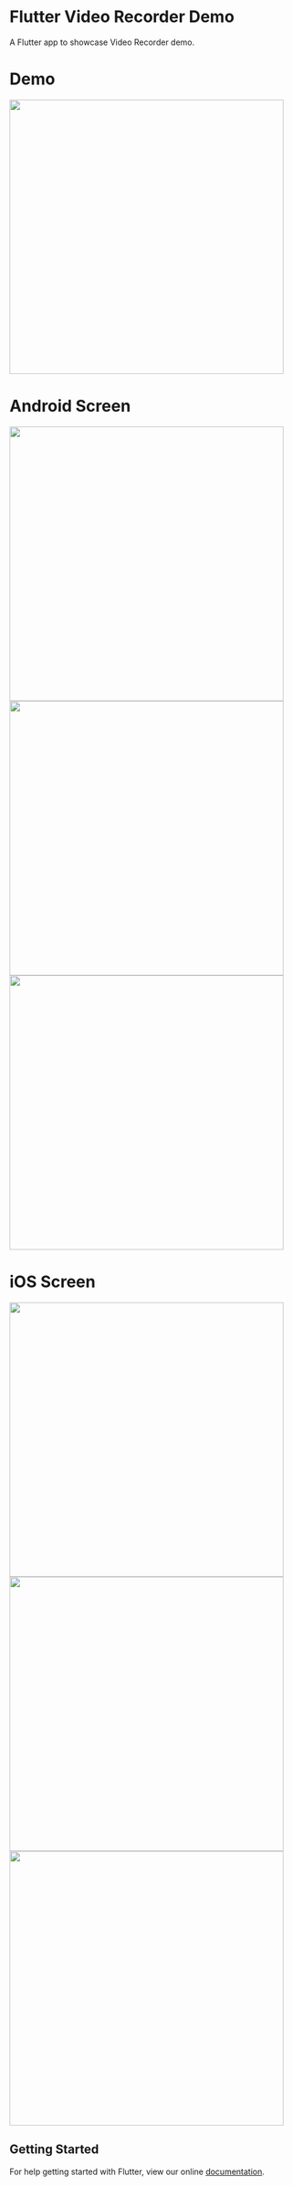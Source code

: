 # Flutter Video Recorder Demo

A Flutter app to showcase Video Recorder demo.

# Demo
<img height="480px" src="https://github.com/flutter-devs/flutter_video_recorder/blob/master/screens/demo.gif">



# Android Screen
<img height="480px" src="https://github.com/flutter-devs/flutter_video_recorder/blob/master/screens/android1.jpg"> <img height="480px" src="https://github.com/flutter-devs/flutter_video_recorder/blob/master/screens/android2.jpg">  <img height="480px" src="https://github.com/flutter-devs/flutter_video_recorder/blob/master/screens/android3.jpg"> 


# iOS Screen
<img height="480px" src="https://github.com/flutter-devs/flutter_video_recorder/blob/master/screens/iphone1.jpg"> <img height="480px" src="https://github.com/flutter-devs/flutter_video_recorder/blob/master/screens/iphone2.jpg"> <img height="480px" src="https://github.com/flutter-devs/flutter_video_recorder/blob/master/screens/iphone3.jpg"> 



## Getting Started

For help getting started with Flutter, view our online
[documentation](https://flutter.io/).
